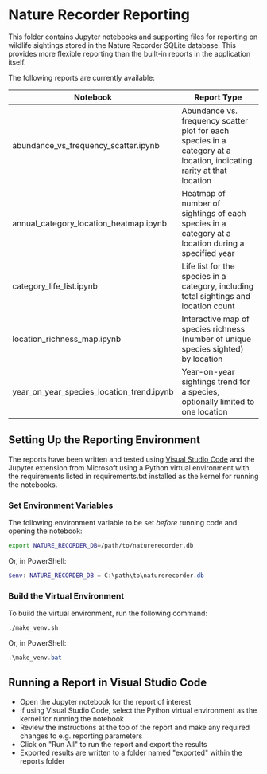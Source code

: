 # Nature Recorder Reporting

This folder contains Jupyter notebooks and supporting files for reporting on wildlife sightings stored in the Nature Recorder SQLite database. This provides more flexible reporting than the built-in reports in the application itself.

The following reports are currently available:

| Notebook | Report Type |
| --- | --- |
| abundance_vs_frequency_scatter.ipynb | Abundance vs. frequency scatter plot for each species in a category at a location, indicating rarity at that location |
| annual_category_location_heatmap.ipynb | Heatmap of number of sightings of each species in a category at a location during a specified year |
| category_life_list.ipynb | Life list for the species in a category, including total sightings and location count |
| location_richness_map.ipynb | Interactive map of species richness (number of unique species sighted) by location |
| year_on_year_species_location_trend.ipynb | Year-on-year sightings trend for a species, optionally limited to one location |

## Setting Up the Reporting Environment

The reports have been written and tested using [Visual Studio Code](https://code.visualstudio.com/download) and the Jupyter extension from Microsoft using a Python virtual environment with the requirements listed in requirements.txt installed as the kernel for running the notebooks.

### Set Environment Variables

The following environment variable to be set *before* running code and opening the notebook:

``` bash
export NATURE_RECORDER_DB=/path/to/naturerecorder.db
```

Or, in PowerShell:

```powershell
$env: NATURE_RECORDER_DB = C:\path\to\naturerecorder.db
```

### Build the Virtual Environment

To build the virtual environment, run the following command:

```bash
./make_venv.sh
```

Or, in PowerShell:

```powershell
.\make_venv.bat
```

## Running a Report in Visual Studio Code

- Open the Jupyter notebook for the report of interest
- If using Visual Studio Code, select the Python virtual environment as the kernel for running the notebook
- Review the instructions at the top of the report and make any required changes to e.g. reporting parameters
- Click on "Run All" to run the report and export the results
- Exported results are written to a folder named "exported" within the reports folder
